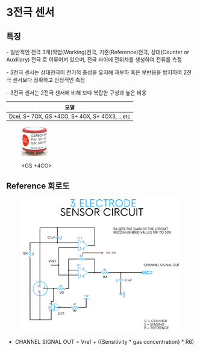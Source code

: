 # 3전극 센서

## 특징

\- 일반적인 전극 3개(작업(Working)전극, 기준(Reference)전극, 상대(Counter or Auxiliary) 전극 로 이루어져 있으며, 전극 사이에 전위차를 생성하여 전류를 측정

\- 3전극 센서는 상대전극이 전기적 중성을 유지해 과부하 혹은 부반응을 방지하여 2전극 센서보다 정확하고 안정적인 측정

\- 3전극 센서는 2전극 센서에 비해 보다 복잡한 구성과 높은 비용

|                       모델                       |
| :--------------------------------------------: |
| Dcel, S+ 7OX, GS +4CO, S+ 4OX, S+ 4OX3, ...etc |

<figure><img src="../../../.gitbook/assets/image (45) (1).png" alt="" width="70"><figcaption><p>&#x3C;GS +4CO></p></figcaption></figure>

## Reference 회로도

<figure><img src="../../../.gitbook/assets/image (28).png" alt=""><figcaption></figcaption></figure>

* CHANNEL SIGNAL OUT = Vref + ((Sensitivity \* gas concentration) \* R6)
